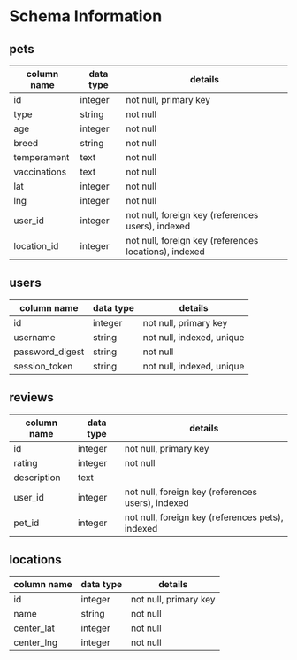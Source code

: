 # Schema Information

## pets
column name | data type | details
------------|-----------|-----------------------
id          | integer   | not null, primary key
type        | string    | not null
age         | integer   | not null
breed       | string    | not null
temperament | text      | not null
vaccinations| text      | not null
lat         | integer   | not null
lng         | integer   | not null
user_id     | integer   | not null, foreign key (references users), indexed
location_id | integer   | not null, foreign key (references locations), indexed

## users
column name     | data type | details
----------------|-----------|-----------------------
id              | integer   | not null, primary key
username        | string    | not null, indexed, unique
password_digest | string    | not null
session_token   | string    | not null, indexed, unique

## reviews
column name     | data type | details
----------------|-----------|-----------------------
id              | integer   | not null, primary key
rating          | integer   | not null
description     | text      |
user_id         | integer   | not null, foreign key (references users), indexed
pet_id          | integer   | not null, foreign key (references pets), indexed

## locations
column name     | data type | details
----------------|-----------|-----------------------
id              | integer   | not null, primary key
name            | string    | not null
center_lat      | integer   | not null
center_lng      | integer   | not null
